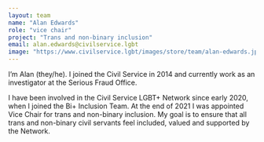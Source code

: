 ```yaml
---
layout: team
name: "Alan Edwards"
role: "vice chair"
project: "Trans and non-binary inclusion"
email: alan.edwards@civilservice.lgbt
image: "https://www.civilservice.lgbt/images/store/team/alan-edwards.jpeg"
---
```


I’m Alan (they/he). I joined the Civil Service in 2014 and currently work as an investigator at the Serious Fraud Office.

I have been involved in the Civil Service LGBT+ Network since early 2020, when I joined the Bi+ Inclusion Team. At the end of 2021 I was appointed Vice Chair for trans and non-binary inclusion. My goal is to ensure that all trans and non-binary civil servants feel included, valued and supported by the Network.